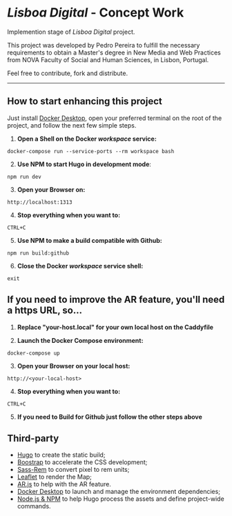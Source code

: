 *Lisboa Digital* - Concept Work
================================

Implemention stage of *Lisboa Digital* project.

This project was developed by Pedro Pereira to fulfill the necessary requirements to obtain a Master's degree in New Media and Web Practices from NOVA Faculty of Social and Human Sciences, in Lisbon, Portugal.

Feel free to contribute, fork and distribute.

--------------------------------------------

How to start enhancing this project
-----------------------------------

Just install [Docker Desktop](https://www.docker.com/products/docker-desktop), open your preferred terminal on the root of the project, and follow the next few simple steps.


1. **Open a Shell on the Docker *workspace* service:**
```console
docker-compose run --service-ports --rm workspace bash
```

2. **Use NPM to start Hugo in development mode**:
```console
npm run dev
```

3. **Open your Browser on:**
```
http://localhost:1313
```

4. **Stop everything when you want to:**
```
CTRL+C
```

5. **Use NPM to make a build compatible with Github:**
```console
npm run build:github
```

6. **Close the Docker *workspace* service shell:**
```
exit
```

If you need to improve the AR feature, you'll need a https URL, so...
----------------------------------------------------------------------

1. **Replace "your-host.local" for your own local host on the Caddyfile**

2. **Launch the Docker Compose environment:**
```console
docker-compose up
```

3. **Open your Browser on your local host:**
```
http://<your-local-host>
```

4. **Stop everything when you want to:**
```
CTRL+C
```

5. **If you need to Build for Github just follow the other steps above**


Third-party
-----------

+ [Hugo](https://github.com/gohugoio/hugo) to create the static build;
+ [Boostrap](https://github.com/twbs/bootstrap) to accelerate the CSS development;
+ [Sass-Rem](https://github.com/pierreburel/sass-rem) to convert pixel to rem units;
+ [Leaflet](https://github.com/Leaflet/Leaflet) to render the Map;
+ [AR.js](https://github.com/AR-js-org/AR.js) to help with the AR feature.
+ [Docker Desktop](https://www.docker.com/products/docker-desktop) to launch and manage the environment dependencies;
+ [Node.js & NPM](https://nodejs.org) to help Hugo process the assets and define project-wide commands.
